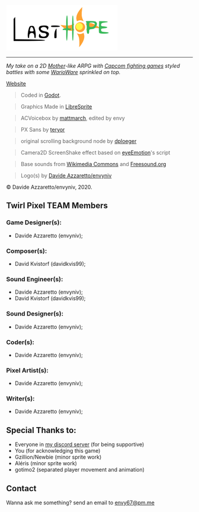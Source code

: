 ![Official Last Hope Logo](src/title.svg)
- - -
*My take on a 2D [Mother](https://en.wikipedia.org/wiki/Mother_(video_game_series))-like ARPG with [Capcom fighting games](https://en.wikipedia.org/wiki/Street_Fighter) styled battles with some [WarioWare](https://en.wikipedia.org/wiki/Wario_(series)#WarioWare_series) sprinkled on top.*

[Website](https://envyniv.github.io/Project-Hope)

> Coded in [Godot](https://godotengine.org/).

> Graphics Made in [LibreSprite](https://github.com/LibreSprite/LibreSprite)

> ACVoicebox by [mattmarch](https://github.com/mattmarch), edited by envy

> PX Sans by [teryor](https://github.com/teryror/pixel-fonts)

> original scrolling background node by [dploeger](https://github.com/dploeger)

> Camera2D ScreenShake effect based on [eyeEmotion](https://godotengine.org/qa/user/eyeEmotion)'s script

> Base sounds from [Wikimedia Commons](https://commons.wikimedia.org/wiki/Main_Page) and [Freesound.org](freesound.org)

> Logo(s) by [Davide Azzaretto/envyniv](https://github.com/envyniv)

© Davide Azzaretto/envyniv, 2020.


## Twirl Pixel TEAM Members

### Game Designer(s):

* Davide Azzaretto (envyniv);

### Composer(s):

* David Kvistorf (davidkvis99);

### Sound Engineer(s):

* Davide Azzaretto (envyniv);
* David Kvistorf (davidkvis99);

### Sound Designer(s):

* Davide Azzaretto (envyniv);

### Coder(s):

* Davide Azzaretto (envyniv);

### Pixel Artist(s):

* Davide Azzaretto (envyniv);

### Writer(s):

* Davide Azzaretto (envyniv);


## Special Thanks to:

* Everyone in [my discord server](https://discord.gg/bNkDkHW) (for being supportive)
* You (for acknowledging this game)
* Gzillion/Newbie (minor sprite work)
* Aléris (minor sprite work)
* gotimo2 (separated player movement and animation)

## Contact

Wanna ask me something? send an email to envy67@pm.me
